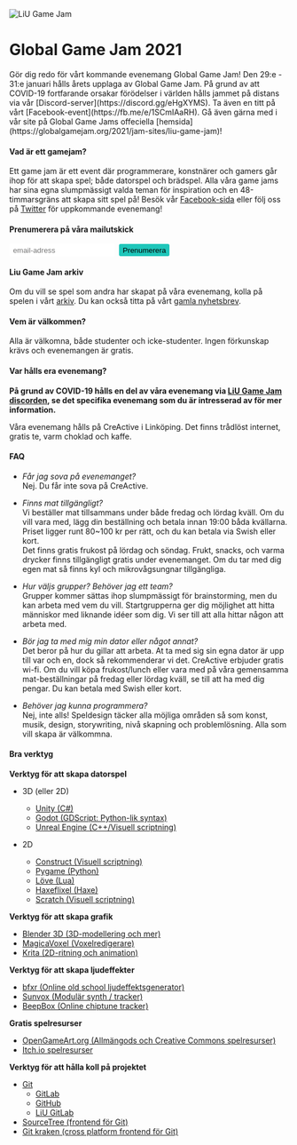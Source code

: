 <img src="/static/img/logga.png" alt="LiU Game Jam" id="gamejam-logo">
<h1>Global Game Jam 2021</h1>
Gör dig redo för vårt kommande evenemang Global Game Jam!
Den 29:e - 31:e januari hålls årets upplaga av Global Game Jam.
På grund av att COVID-19 fortfarande orsakar förödelser i världen hålls jammet på distans via vår [Discord-server](https://discord.gg/eHgXYMS). Ta även en titt på vårt [Facebook-event](https://fb.me/e/1SCmIAaRH).
Gå även gärna med i vår site på Global Game Jams offeciella [hemsida](https://globalgamejam.org/2021/jam-sites/liu-game-jam)!

<h4 class="highlight">Vad är ett gamejam?</h4>

Ett game jam är ett event där programmerare, konstnärer och gamers går ihop för att skapa spel; både datorspel och brädspel.
Alla våra game jams har sina egna slumpmässigt valda teman för inspiration och en 48-timmarsgräns att skapa sitt spel på!
Besök vår [Facebook-sida](https://www.facebook.com/liugamejam/) eller följ oss på [Twitter](https://twitter.com/LiuGameJam) för uppkommande evenemang!

<!-- Begin Mailchimp Signup Form -->
<style>
    #mc-embedded-subscribe {
        background-color: #1ec6ba;
        display: inline-block;
        border: none;
        border-radius: 3px;
        padding: 0.25em 0.5em;
    }
    div.clear, .mc-field-group {
        display: inline-block;
    }
    #mce-EMAIL {
        border: none;
        border-radius: 2px;
        padding: 0.25em 0.5em;
    }
</style>
<div id="mc_embed_signup">
<form action="https://liugamejam.us12.list-manage.com/subscribe/post?u=092a6fffba8f6063437a51495&amp;id=c3863c4bf5" method="post" id="mc-embedded-subscribe-form" name="mc-embedded-subscribe-form" class="validate" target="_blank" novalidate>
    <div id="mc_embed_signup_scroll">
        <h4 class="highlight">Prenumerera på våra mailutskick</h4>
        <div class="mc-field-group">
        <input type="email" value="" name="EMAIL" class="required email" id="mce-EMAIL" placeholder="email-adress">
        </div>
    <div id="mce-responses" class="clear">
        <div class="response" id="mce-error-response" style="display:none"></div>
        <div class="response" id="mce-success-response" style="display:none"></div>
    </div>    <!-- real people should not fill this in and expect good things - do not remove this or risk form bot signups-->
    <div style="position: absolute; left: -5000px;" aria-hidden="true"><input type="text" name="b_092a6fffba8f6063437a51495_c3863c4bf5" tabindex="-1" value=""></div>
    <div class="clear"><input type="submit" value="Prenumerera" name="subscribe" id="mc-embedded-subscribe" class="button"></div>
    </div>
</form>
</div>

<!--End mc_embed_signup-->

<h4 class="highlight">Liu Game Jam arkiv</h4>

Om du vill se spel som andra har skapat på våra evenemang, kolla på spelen i vårt [arkiv](https://itch.io/c/64050/liu-game-jam). Du kan också titta på vårt [gamla nyhetsbrev](http://us12.campaign-archive2.com/home/?u=092a6fffba8f6063437a51495&id=c3863c4bf5).

<h4 class="highlight">Vem är välkommen?</h4>

Alla är välkomna, både studenter och icke-studenter. Ingen förkunskap krävs och evenemangen är gratis.

<h4 class="highlight">Var hålls era evenemang?</h4>

**På grund av COVID-19 hålls en del av våra evenemang via [LiU Game Jam discorden](https://discord.gg/eHgXYMS), se det specifika evenemang som du är intresserad av för mer information.**

Våra evenemang hålls på CreActive i Linköping. Det finns trådlöst internet, gratis te, varm choklad och kaffe.

<h4 class="highlight">FAQ</h4>

- <em class="highlight">Får jag sova på evenemanget?</em> <br>
Nej. Du får inte sova på CreActive.

- <em class="highlight">Finns mat tillgängligt?</em> <br>
Vi beställer mat tillsammans under både fredag och lördag kväll. Om du vill vara med, lägg din  beställning och betala innan 19:00 båda kvällarna. Priset ligger runt 80~100 kr per rätt, och du kan betala via Swish eller kort. <br>
Det finns gratis frukost på lördag och söndag. Frukt, snacks, och varma drycker finns tillgängligt gratis under evenemanget. Om du tar med dig egen mat så finns kyl och mikrovågsungnar tillgängliga.

- <em class="highlight">Hur väljs grupper? Behöver jag ett team?</em> <br>
Grupper kommer sättas ihop slumpmässigt för brainstorming, men du kan arbeta med vem du vill. Startgrupperna ger dig möjlighet att hitta människor med liknande idéer som dig. Vi ser till att alla hittar någon att arbeta med.

- <em class="highlight">Bör jag ta med mig min dator eller något annat?</em> <br>
Det beror på hur du gillar att arbeta. At ta med sig sin egna dator är upp till var och en, dock så rekommenderar vi det. CreActive erbjuder gratis wi-fi. Om du vill köpa frukost/lunch eller vara med på våra gemensamma mat-beställningar på fredag eller lördag kväll, se till att ha med dig pengar. Du kan betala med Swish eller kort.

- <em class="highlight">Behöver jag kunna programmera?</em> <br>
Nej, inte alls! Speldesign täcker alla möjliga områden så som konst, musik, design, storywriting, nivå skapning och problemlösning. Alla som vill skapa är välkommna.

<h4 class="highlight">Bra verktyg</h4>

**Verktyg för att skapa datorspel**

- 3D (eller 2D) 
    - [Unity (C#)](http://unity3d.com/)
    - [Godot (GDScript: Python-lik syntax)](https://godotengine.org/)
    - [Unreal Engine (C++/Visuell scriptning)](https://www.unrealengine.com/)

- 2D
    - [Construct (Visuell scriptning)](https://www.scirra.com/)
    - [Pygame (Python)](http://www.pygame.org/)
    - [Löve (Lua)](https://love2d.org/)
    - [Haxeflixel (Haxe)](http://haxeflixel.com/)
    - [Scratch (Visuell scriptning)](https://scratch.mit.edu/)

**Verktyg för att skapa grafik**

- [Blender 3D (3D-modellering och mer)](https://www.blender.org/)
- [MagicaVoxel (Voxelredigerare)](https://ephtracy.github.io/)
- [Krita (2D-ritning och animation)](https://krita.org/)

**Verktyg för att skapa ljudeffekter**

- [bfxr (Online old school ljudeffektsgenerator)](http://www.bfxr.net/)
- [Sunvox (Modulär synth / tracker)](http://www.warmplace.ru/soft/sunvox/)
- [BeepBox (Online chiptune tracker)](http://www.beepbox.co/)

**Gratis spelresurser**

- [OpenGameArt.org (Allmängods och Creative Commons spelresurser)](http://opengameart.org/)
- [Itch.io spelresurser](https://itch.io/game-assets)

**Verktyg för att hålla koll på projektet**

- [Git](https://git-scm.com/)
    - [GitLab](http://gitlab.com/)
    - [GitHub](http://github.com/)
    - [LiU GitLab](https://gitlab.liu.se/)
- [SourceTree (frontend för Git)](https://www.sourcetreeapp.com/)
- [Git kraken (cross platform frontend för Git)](https://www.gitkraken.com/)
